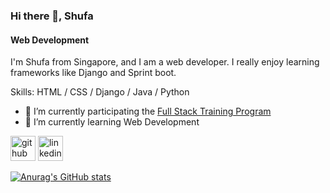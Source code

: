 <!--
**woon17/woon17** is a ✨ _special_ ✨ repository because its `README.md` (this file) appears on your GitHub profile.
Here are some ideas to get you started:
- 🔭 I’m currently working on ...
- 🌱 I’m currently learning ...
- 👯 I’m looking to collaborate on ...
- 🤔 I’m looking for help with ...
- 💬 Ask me about ...
- 📫 How to reach me: ...
- 😄 Pronouns: ...
- ⚡ Fun fact: ...
-->


### Hi there 👋, Shufa
#### Web Development
I'm Shufa from Singapore, and I am a web developer. I really enjoy learning frameworks like Django and Sprint boot.

Skills: HTML / CSS / Django / Java / Python

- 🔭 I’m currently participating the [Full Stack Training Program](https://github.com/woon17/Full-Stack-Training-Program)
- 🌱 I’m currently learning Web Development 

[<img src='https://cdn.jsdelivr.net/npm/simple-icons@3.0.1/icons/github.svg' alt='github' height='40'>](https://github.com/woon17) [<img src='https://cdn.jsdelivr.net/npm/simple-icons@3.0.1/icons/linkedin.svg' alt='linkedin' height='40'>](https://www.linkedin.com/in/shufa-wen-7a530418b/)  

[![Anurag's GitHub stats](https://github-readme-stats.vercel.app/api?username=woon17&count_private=true)](#)
